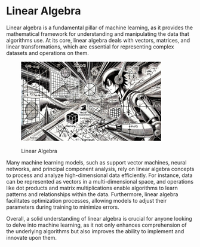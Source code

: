 # Linear Algebra

Linear algebra is a fundamental pillar of machine learning, as it provides the mathematical framework for understanding and manipulating the data that algorithms use. At its core, linear algebra deals with vectors, matrices, and linear transformations, which are essential for representing complex datasets and operations on them.&#x20;

<div align="left">

<figure><img src="../../../.gitbook/assets/image (1) (1) (1) (1) (1) (1) (1) (1) (1) (1) (1) (1) (1) (1) (1) (1).png" alt="" width="375"><figcaption><p>Linear Algebra</p></figcaption></figure>

</div>

Many machine learning models, such as support vector machines, neural networks, and principal component analysis, rely on linear algebra concepts to process and analyze high-dimensional data efficiently. For instance, data can be represented as vectors in a multi-dimensional space, and operations like dot products and matrix multiplications enable algorithms to learn patterns and relationships within the data. Furthermore, linear algebra facilitates optimization processes, allowing models to adjust their parameters during training to minimize errors.&#x20;

Overall, a solid understanding of linear algebra is crucial for anyone looking to delve into machine learning, as it not only enhances comprehension of the underlying algorithms but also improves the ability to implement and innovate upon them.

